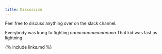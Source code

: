 ```yaml
---
title: Discussion
---
```

Feel free to discuss anything over on the slack channel. 

Everybody was kung fu fighting *nanananananananana*
That kid was fast as lightning

{% include links.md %}
